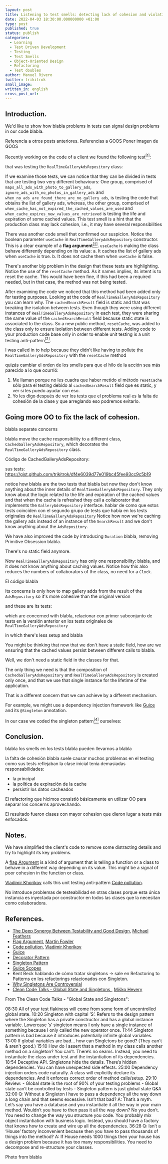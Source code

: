 ```yaml
---
layout: post
title: Listening to test smells: detecting lack of cohesion and violation of encapsulation
date: 2022-04-03 18:30:00.000000000 +01:00
type: post
published: true
status: publish
categories:
  - Learning
  - Test Driven Development
  - Testing
  - Test Smells
  - Object-Oriented Design
  - Refactoring
  - Test doubles
author: Manuel Rivero
twitter: trikitrok
small_image:
written_in: english
cross_post_url:
---
```


<h2>Introduction.</h2>

We'd like to show how blabla problems in tests can signal design problems in our code blabla.

Referencia a otros posts anteriores.
Referencias a GOOS
Poner imagen de GOOS

Recently working on the code of a client we found the following test<a href="#nota1"><sup>[1]</sup></a>:

<script src="https://gist.github.com/trikitrok/8e50ae685aa01d16703d88371bec232d.js"></script>

that was testing the `RealTimeGalleryAdsRepository` class:

<script src="https://gist.github.com/trikitrok/db615b7ddea29d5280db20ee4a5f55c3.js"></script>

If we examine those tests, we can notice that they can be divided in tests that
are testing two very different behaviours:
One group, comprised of `maps_all_ads_with_photo_to_gallery_ads`, `ignore_ads_with_no_photos_in_gallery_ads` and `when_no_ads_are_found_there_are_no_gallery_ads`,
is testing the code that obtains the list of gallery ads,
whereas, the other group, comprised of `when_cache_has_not_expired_the_cached_values_are_used` and `when_cache_expires_new_values_are_retrieved`
is testing the life and expiration of some cached values. This test smell is a hint that the production class may lack cohesion, i.e., it may have several responsibilities

There was another code smell that confirmed our suspicion. Notice the boolean parameter `useCache` in `RealTimeGalleryAdsRepository` constructor.
This is a clear example of a **flag argument**<a href="#nota2"><sup>[2]</sup></a>. `useCache` is making the class behave differently depending on its value:
a. It caches the list of gallery ads when `useCache` is true.
b. It does not cache them when `useCache` is false.


There's another big problem in the design that these tests are highlighting. Notice the use of the `resetCache` method.
As it names implies, its intent is to reset the cache. This would have been fine, if this had been a required needed,
but in that case, the method was not being tested.

After examining the code we noticed that this method had been added only for testing purposes.
Looking at the code of `RealTimeGalleryAdsRepository` you can learn why.
The `cachedSearchResult` field is static and that was breaking the isolation between tests.
Even though they were using different instances of `RealTimeGalleryAdsRepository` in each test,
they were sharing the same value of the `cachedSearchResult` field because static state is associated to the class.
So a new public method, `resetCache`, was added to the class only to ensure isolation between different tests.
Adding code to your production code base only in order to enable unit testing is a unit testing anti-pattern<a href="#nota2"><sup>[2]</sup></a>.

I was called in to help because they didn't like having to pollute the `RealTimeGalleryAdsRepository` with the `resetCache` method

quizás cambiar el orden de los smells para que el hilo de la acción sea más parecido a lo que ocurrió:
1. Me llaman porque no les cuadra que haber metido el método `resetCache` sólo para el testing debido al `cachedSearchResult` field que es static, y ver si les puedo ayudar con eso.
2. Yo les digo después de ver los tests que el problema real es la falta de cohesión de la clase y que arreglando eso podremos evitarlo.


<h2>Going more OO to fix the lack of cohesion.</h2>

blabla separate concerns

blabla move the cache responsibility to a different class, `CachedGalleryAdsRepository`, which decorates the `RealTimeGalleryAdsRepository` class.

Código de CachedGalleryAdsRepository:
<script src="https://gist.github.com/trikitrok/965181644c5aa7e7b51ae0944634611c.js"></script>

sus tests:
https://gist.github.com/trikitrok/df4e6039d77e019bc45fee93cc9c5b19

notice how blabla are the two tests that blabla but now they don't know anything about the inner details
of `RealTimeGalleryAdsRepository`. They only know about the logic related to the life and expiration of the cached values
and that when the cache is refreshed they call a collaborator that implements the `GalleryAdsRepository` interface.
hablar de como que estos tests coinciden con el segundo grupo de tests que había en los tests originales de `RealTimeGalleryAdsRepository`
Notice how now we're caching the gallery ads instead of an instance of the `SearchResult` and we don't know anything about the `AdsRepository`.

We have also improved the code by introducing `Duration` blabla, removing Primitive Obsession blabla.

There's no static field anymore.


Now `RealTimeGalleryAdsRepository` has only one responsibility: blabla, and it does not know anything about caching values.
Notice how this also reduces the numbers of collaborators of the class, no need for a `Clock`.

El código blabla
<script src="https://gist.github.com/trikitrok/fa4a85345fbc40e641fce5035669886a.js"></script>

Its concerns is only how to map gallery adds from the result of the `AdsRepository` so it's more cohesive than the original version

and these are its tests:

<script src="https://gist.github.com/trikitrok/35749a8b111aacb23f0d8cd290cc7e79.js"></script>

which are concerned with blabla,
relacionar con primer subconjunto de tests en la versión anterior en los tests originales de `RealTimeGalleryAdsRepository`

in which there's less setup and blabla

You might be thinking that now that we don't have a static field, how are we ensuring that the cached values persist between different calls to blabla.

Well, we don't need a static field in the classes for that.

The only thing we need is that the composition of `CachedGalleryAdsRepository` and `RealTimeGalleryAdsRepository` is created only once,
and that we use that single instance for the lifetime of the application.

That is a different concern that we can achieve by a different mechanism.

For example, we might use a dependency injection framework like [Guice](https://github.com/google/guice) and its `@Singleton` annotation.

In our case we coded the singleton pattern<a href="#nota4"><sup>[4]</sup></a> ourselves:

<script src="https://gist.github.com/trikitrok/082c40d8d869ba568e1da6869aabed07.js"></script>

<h2>Conclusion.</h2>


blabla los smells en los tests  blabla pueden llevarnos a blabla

la falta de cohesión blabla suele causar muchos problemas en el testing
como sus tests reflejaban la clase inicial tenía demasiadas responsabilidades:
* la principal
* la política de expiración de la cache
* persistir los datos cacheados

El refactoring que hicimos consistió básicamente en utilizar OO para separar los concerns aprovechando.

El resultado fueron clases con mayor cohesion que dieron lugar a tests más enfocados.


<h2>Notes.</h2>

<a name="nota1"></a> We have simplified the client's code to remove some distracting details and try to highlight its key problems.

<a name="nota2"></a> A [flag Argument](https://martinfowler.com/bliki/FlagArgument.html) is a kind of argument that is telling
a function or a class to behave in a different way depending on its value. This might be a signal of poor cohesion in the function or class.

<a name="nota3"></a> [Vladimir Khorikov](https://twitter.com/vkhorikov?lang=en) calls this unit testing anti-pattern [Code pollution](https://enterprisecraftsmanship.com/posts/code-pollution/).

<a name="nota4"></a> No introduce problemas de testeabilidad en otras clases porque esta única instancia es inyectada por constructor en todos las clases que la necesitan como colaboradora.

<h2>References.</h2>

- [The Deep Synergy Between Testability and Good Design](https://vimeo.com/15007792),
[Michael Feathers](https://michaelfeathers.silvrback.com/)
- [Flag Argument](https://martinfowler.com/bliki/FlagArgument.html), [Martin Fowler](https://en.wikipedia.org/wiki/Martin_Fowler_(software_engineer))
- [Code pollution](https://enterprisecraftsmanship.com/posts/code-pollution/), [Vladimir Khorikov](https://twitter.com/vkhorikov?lang=en)
- [Guice](https://github.com/google/guice)
- [Decorator Pattern](https://en.wikipedia.org/wiki/Decorator_pattern)
- [Singleton Pattern](https://en.wikipedia.org/wiki/Singleton_pattern)
- [Guice Scopes](https://github.com/google/guice/wiki/Scopes)
- Kent Beck hablando de cómo tratar singletons -> sale en Refactoring to Patterns en los refactorings relacionados con Singleton.
- [Why Singletons Are Controversial](https://code.google.com/archive/p/google-singleton-detector/wikis/WhySingletonsAreControversial.wiki)
- [Clean Code Talks - Global State and Singletons
](https://testing.googleblog.com/2008/11/clean-code-talks-global-state-and.html), [Miško Hevery](http://misko.hevery.com/about/)

From The Clean Code Talks - "Global State and Singletons":

08:30 All of your test flakiness will come from some form of uncontrolled global state. 10:20 Singleton with capital ’S’. Refers to the design pattern where the Singleton has a private constructor and has a global instance variable. Lowercase ’s’ singleton means I only have a single instance of something because I only called the new operator once. 11:44 Singleton pattern is bad because it introduces potentially infinite global variables. 13:00 If global variables are bad… how can Singletons be good? (They can't & aren't good.) 15:10 How do I assert that a method in my class calls another method on a singleton? You can’t. There’s no seams. Instead, you need to instantiate the class under test and the instantiation of its dependencies. 18:54 Deceptive API. Singletons hide the details. There’s hidden dependencies. You can have unexpected side effects. 25:00 Dependency injection orders code naturally. A class will explicitly declare its dependencies. And it enforces correct order of method calls/setup. 29:10 Review: - Global state is the root of 90% of your testing problems - Global state can’t be controlled by tests - Singleton pattern is just global state Q&A 32:00 Q: Without a Singleton I have to pass a dependency all the way down a long chain and that seems excessive. Isn’t that bad? A: That’s a myth. Let’s say you have a database and you instantiate it all the way in your main method. Wouldn’t you have to then pass it all the way down? No you don’t. You need to change the way you structure you code. You probably mix object instantiation with business logic. Instead, you should have a factory that knows how to create and wire up all the dependencies. 36:28 Q: Isn’t a ‘House’ factory inconvenient because then you have to pass thousands of things into the method? A: If House needs 1000 things then your house has a design problem because it has too many responsibilities. You need to decompose and re-structure your classes.




Photo from blabla




